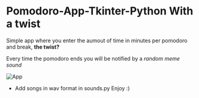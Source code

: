 # Pomodoro-App-Tkinter-Python With a twist

Simple app where you enter the aumout of time in minutes per pomodoro and break, **the twist?**

Every time the pomodoro ends you will be notified by a *random meme sound*

![App](https://imgur.com/1k97d1a)

* Add songs in wav format in sounds.py
Enjoy :)

